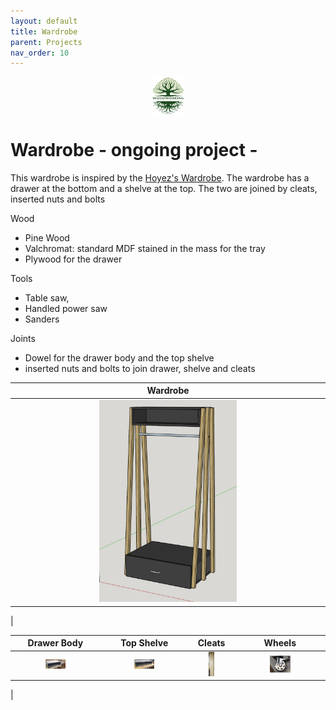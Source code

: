 ```yaml
---
layout: default
title: Wardrobe
parent: Projects
nav_order: 10
---
```

<center>
<img src="../media/Lignarius.png" width="10%" height="10%" align="middle"/>
</center>

# Wardrobe - ongoing project -

This wardrobe is inspired by the [Hoyez's Wardrobe](https://www.lairdubois.fr/creations/16546-meuble-penderie.html). The wardrobe has a drawer at the bottom and a shelve at the top. The two are joined by cleats, inserted nuts and bolts

Wood
* Pine Wood
* Valchromat: standard MDF stained in the mass for the tray
* Plywood for the drawer


Tools
* Table saw,
* Handled power saw
* Sanders


Joints
* Dowel for the drawer body and the top shelve
* inserted nuts and bolts to join drawer, shelve and cleats


|                                                                 Wardrobe                                                                  |
|:-----------------------------------------------------------------------------------------------------------------------------------------:|
|          [<img alt="image" height="45%" src="/media/Wardrobe.jpg" width="45%"/>](https://garlatti.github.io/media/Wardrobe.jpg)           | 
|      



|                                                                  Drawer Body                                                                   |                                                                  Top Shelve                                                                  |                                                                Cleats                                                                |                                                                Wheels                                                                |
|:----------------------------------------------------------------------------------------------------------------------------------------------:|:--------------------------------------------------------------------------------------------------------------------------------------------:|:------------------------------------------------------------------------------------------------------------------------------------:|:------------------------------------------------------------------------------------------------------------------------------------:|
| [<img alt="image" height="25%" src="/media/Wardrobe_Drawer_Body.jpg" width="25%"/>](https://garlatti.github.io/media/Wardrobe_Drawer_Body.jpg) | [<img alt="image" height="25%" src="/media/Wardrobe_Top_Shelve.jpg" width="25%"/>](https://garlatti.github.io/media/Wardrobe_Top_Shelve.jpg) | [<img alt="image" height="15%" src="/media/Wardrobe_Cleats.jpg" width="15%"/>](https://garlatti.github.io/media/Wardrobe_Cleats.jpg) | [<img alt="image" height="25%" src="/media/Wardrobe_Wheels.jpg" width="25%"/>](https://garlatti.github.io/media/Wardrobe_Wheels.jpg) |
|    